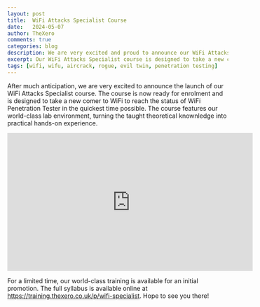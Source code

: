```yaml
---
layout: post
title:  WiFi Attacks Specialist Course
date:	2024-05-07 
author: TheXero
comments: true
categories: blog
description: We are very excited and proud to announce our WiFi Attacks Specialist course has officially landed and is ready for enrolment. 
excerpt: Our WiFi Attacks Specialist course is designed to take a new comer to WiFi to reach the status of WiFi Penetration Tester in the quickest time possible. The course features an interactive lab environment, turning the taught theory into practical hands-on experience with our world-class lab environment.
tags: [wifi, wifu, aircrack, rogue, evil twin, penetration testing]
---
```


After much anticipation, we are very excited to announce the launch of our WiFi Attacks Specialist course. The course is now ready for enrolment and is designed to take a new comer to WiFi to reach the status of WiFi Penetration Tester in the quickest time possible. The course features our world-class lab environment, turning the taught theoretical knownledge into practical hands-on experience.

<iframe width="560" height="315" src="https://www.youtube.com/embed/eal4jF0DqsY?si=vxjgMH-S377_qxUg" title="YouTube video player" frameborder="0" allow="accelerometer; autoplay; clipboard-write; encrypted-media; gyroscope; picture-in-picture; web-share" referrerpolicy="strict-origin-when-cross-origin" allowfullscreen></iframe>

For a limited time, our world-class training is available for an initial promotion. The full syllabus is available online at <a href="https://training.thexero.co.uk/p/wifi-specialist" target="_blank" rel="noopener noreferrer">https://training.thexero.co.uk/p/wifi-specialist</a>. Hope to see you there!
